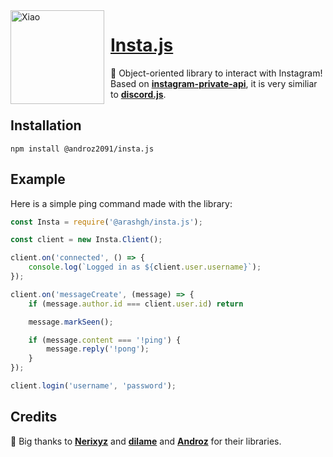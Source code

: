 <img width="150" height="150" align="left" style="float: left; margin: 0 10px 0 0;" alt="Xiao" src="https://i.goopics.net/PO1L4.png">

# [Insta.js](https://npmjs.com/@arashgh/insta.js)

💬 Object-oriented library to interact with Instagram! Based on **[instagram-private-api](https://github.com/dilame/instagram-private-api)**, it is very similiar to **[discord.js](https://npmjs.com/discord.js)**.

## Installation
```
npm install @androz2091/insta.js
```

## Example

Here is a simple ping command made with the library:

```js
const Insta = require('@arashgh/insta.js');

const client = new Insta.Client();

client.on('connected', () => {
    console.log(`Logged in as ${client.user.username}`);
});

client.on('messageCreate', (message) => {
    if (message.author.id === client.user.id) return

    message.markSeen();

    if (message.content === '!ping') {
        message.reply('!pong');
    }
});

client.login('username', 'password');
```

## Credits

🧡 Big thanks to **[Nerixyz](https://github.com/Nerixyz)** and **[dilame](https://github.com/dilame)** and **[Androz](https://github.com/Androz2091)** for their libraries.
